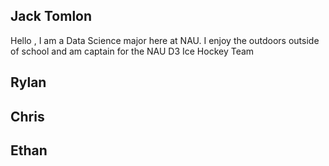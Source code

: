 Jack Tomlon
---------------------------------------
Hello , I am a Data Science major here at NAU. I enjoy the outdoors outside
of school and am captain for the NAU D3 Ice Hockey Team

Rylan
---------------------------------------


Chris
---------------------------------------


Ethan
---------------------------------------

